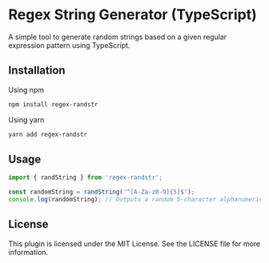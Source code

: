 # Regex String Generator (TypeScript)

A simple tool to generate random strings based on a given regular expression pattern using TypeScript.

## Installation

Using npm

```bash
npm install regex-randstr
```

Using yarn

```bash
yarn add regex-randstr
```

## Usage

```typescript
import { randString } from 'regex-randstr';

const randomString = randString('^[A-Za-z0-9]{5}$');
console.log(randomString); // Outputs a random 5-character alphanumeric string
```

## License
This plugin is licensed under the MIT License. See the LICENSE file for more information.
